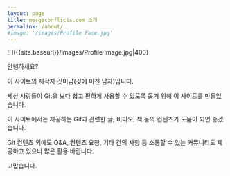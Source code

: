 ```yaml
---
layout: page
title: mergeconflicts.com 소개
permalink: /about/
#image: '/images/Profile Face.jpg'
---
```


![]({{site.baseurl}}/images/Profile Image.jpg|400)

안녕하세요?

이 사이트의 제작자 깃미남(깃에 미친 남자)입니다.

세상 사람들이 Git을 보다 쉽고 편하게 사용할 수 있도록 돕기 위해 이 사이트를 만들었습니다.

이 사이트에서는 제공하는 Git과 관련한 글, 비디오, 책 등의 컨텐츠가 도움이 되면 좋겠습니다.

Git 컨텐츠 외에도 Q&A, 컨텐츠 요청, 기타 건의 사항 등 소통할 수 있는 커뮤니티도 제공하고 있으니 많은 활용 바랍니다.

고맙습니다.
